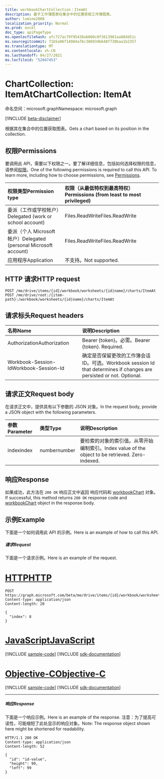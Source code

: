 ```yaml
---
title: workbookChartCollection：ItemAt
description: 基于工作簿图表在集合中的位置获取工作簿图表。
author: lumine2008
localization_priority: Normal
ms.prod: excel
doc_type: apiPageType
ms.openlocfilehash: afc727ac79f95438ab060c0f3613981aa88dd51c
ms.sourcegitcommit: 71b5a96f14984a76c386934b648f730baa1b2357
ms.translationtype: MT
ms.contentlocale: zh-CN
ms.lasthandoff: 04/27/2021
ms.locfileid: "52047453"
---
```

# <a name="chartcollection-itemat"></a><span data-ttu-id="516e8-103">ChartCollection: ItemAt</span><span class="sxs-lookup"><span data-stu-id="516e8-103">ChartCollection: ItemAt</span></span>

<span data-ttu-id="516e8-104">命名空间：microsoft.graph</span><span class="sxs-lookup"><span data-stu-id="516e8-104">Namespace: microsoft.graph</span></span>

[!INCLUDE [beta-disclaimer](../../includes/beta-disclaimer.md)]

<span data-ttu-id="516e8-105">根据其在集合中的位置获取图表。</span><span class="sxs-lookup"><span data-stu-id="516e8-105">Gets a chart based on its position in the collection.</span></span>
## <a name="permissions"></a><span data-ttu-id="516e8-106">权限</span><span class="sxs-lookup"><span data-stu-id="516e8-106">Permissions</span></span>
<span data-ttu-id="516e8-p101">要调用此 API，需要以下权限之一。要了解详细信息，包括如何选择权限的信息，请参阅[权限](/graph/permissions-reference)。</span><span class="sxs-lookup"><span data-stu-id="516e8-p101">One of the following permissions is required to call this API. To learn more, including how to choose permissions, see [Permissions](/graph/permissions-reference).</span></span>

|<span data-ttu-id="516e8-109">权限类型</span><span class="sxs-lookup"><span data-stu-id="516e8-109">Permission type</span></span>      | <span data-ttu-id="516e8-110">权限（从最低特权到最高特权）</span><span class="sxs-lookup"><span data-stu-id="516e8-110">Permissions (from least to most privileged)</span></span>              |
|:--------------------|:---------------------------------------------------------|
|<span data-ttu-id="516e8-111">委派（工作或学校帐户）</span><span class="sxs-lookup"><span data-stu-id="516e8-111">Delegated (work or school account)</span></span> | <span data-ttu-id="516e8-112">Files.ReadWrite</span><span class="sxs-lookup"><span data-stu-id="516e8-112">Files.ReadWrite</span></span>    |
|<span data-ttu-id="516e8-113">委派（个人 Microsoft 帐户）</span><span class="sxs-lookup"><span data-stu-id="516e8-113">Delegated (personal Microsoft account)</span></span> | <span data-ttu-id="516e8-114">Files.ReadWrite</span><span class="sxs-lookup"><span data-stu-id="516e8-114">Files.ReadWrite</span></span>    |
|<span data-ttu-id="516e8-115">应用程序</span><span class="sxs-lookup"><span data-stu-id="516e8-115">Application</span></span> | <span data-ttu-id="516e8-116">不支持。</span><span class="sxs-lookup"><span data-stu-id="516e8-116">Not supported.</span></span> |

## <a name="http-request"></a><span data-ttu-id="516e8-117">HTTP 请求</span><span class="sxs-lookup"><span data-stu-id="516e8-117">HTTP request</span></span>
<!-- { "blockType": "ignored" } -->
```http
POST /me/drive/items/{id}/workbook/worksheets/{id|name}/charts/ItemAt
POST /me/drive/root:/{item-path}:/workbook/worksheets/{id|name}/charts/ItemAt

```
## <a name="request-headers"></a><span data-ttu-id="516e8-118">请求标头</span><span class="sxs-lookup"><span data-stu-id="516e8-118">Request headers</span></span>
| <span data-ttu-id="516e8-119">名称</span><span class="sxs-lookup"><span data-stu-id="516e8-119">Name</span></span>       | <span data-ttu-id="516e8-120">说明</span><span class="sxs-lookup"><span data-stu-id="516e8-120">Description</span></span>|
|:---------------|:----------|
| <span data-ttu-id="516e8-121">Authorization</span><span class="sxs-lookup"><span data-stu-id="516e8-121">Authorization</span></span>  | <span data-ttu-id="516e8-p102">Bearer {token}。必需。</span><span class="sxs-lookup"><span data-stu-id="516e8-p102">Bearer {token}. Required.</span></span> |
| <span data-ttu-id="516e8-124">Workbook-Session-Id</span><span class="sxs-lookup"><span data-stu-id="516e8-124">Workbook-Session-Id</span></span>  | <span data-ttu-id="516e8-p103">确定是否保留更改的工作簿会话 ID。可选。</span><span class="sxs-lookup"><span data-stu-id="516e8-p103">Workbook session Id that determines if changes are persisted or not. Optional.</span></span>|

## <a name="request-body"></a><span data-ttu-id="516e8-127">请求正文</span><span class="sxs-lookup"><span data-stu-id="516e8-127">Request body</span></span>
<span data-ttu-id="516e8-128">在请求正文中，提供具有以下参数的 JSON 对象。</span><span class="sxs-lookup"><span data-stu-id="516e8-128">In the request body, provide a JSON object with the following parameters.</span></span>

| <span data-ttu-id="516e8-129">参数</span><span class="sxs-lookup"><span data-stu-id="516e8-129">Parameter</span></span>    | <span data-ttu-id="516e8-130">类型</span><span class="sxs-lookup"><span data-stu-id="516e8-130">Type</span></span>   |<span data-ttu-id="516e8-131">说明</span><span class="sxs-lookup"><span data-stu-id="516e8-131">Description</span></span>|
|:---------------|:--------|:----------|
|<span data-ttu-id="516e8-132">index</span><span class="sxs-lookup"><span data-stu-id="516e8-132">index</span></span>|<span data-ttu-id="516e8-133">number</span><span class="sxs-lookup"><span data-stu-id="516e8-133">number</span></span>|<span data-ttu-id="516e8-p104">要检索的对象的索引值。从零开始编制索引。</span><span class="sxs-lookup"><span data-stu-id="516e8-p104">Index value of the object to be retrieved. Zero-indexed.</span></span>|

## <a name="response"></a><span data-ttu-id="516e8-136">响应</span><span class="sxs-lookup"><span data-stu-id="516e8-136">Response</span></span>

<span data-ttu-id="516e8-137">如果成功，此方法在 `200 OK` 响应正文中返回 响应代码和 [workbookChart](../resources/workbookchart.md) 对象。</span><span class="sxs-lookup"><span data-stu-id="516e8-137">If successful, this method returns `200 OK` response code and [workbookChart](../resources/workbookchart.md) object in the response body.</span></span>

## <a name="example"></a><span data-ttu-id="516e8-138">示例</span><span class="sxs-lookup"><span data-stu-id="516e8-138">Example</span></span>
<span data-ttu-id="516e8-139">下面是一个如何调用此 API 的示例。</span><span class="sxs-lookup"><span data-stu-id="516e8-139">Here is an example of how to call this API.</span></span>
##### <a name="request"></a><span data-ttu-id="516e8-140">请求</span><span class="sxs-lookup"><span data-stu-id="516e8-140">Request</span></span>
<span data-ttu-id="516e8-141">下面是一个请求示例。</span><span class="sxs-lookup"><span data-stu-id="516e8-141">Here is an example of the request.</span></span>

# <a name="http"></a>[<span data-ttu-id="516e8-142">HTTP</span><span class="sxs-lookup"><span data-stu-id="516e8-142">HTTP</span></span>](#tab/http)
<!-- {
  "blockType": "request",
  "name": "chartcollection_itemat"
}-->
```http
POST https://graph.microsoft.com/beta/me/drive/items/{id}/workbook/worksheets/{id|name}/charts/ItemAt
Content-type: application/json
Content-length: 20

{
  "index": 8
}
```
# <a name="javascript"></a>[<span data-ttu-id="516e8-143">JavaScript</span><span class="sxs-lookup"><span data-stu-id="516e8-143">JavaScript</span></span>](#tab/javascript)
[!INCLUDE [sample-code](../includes/snippets/javascript/chartcollection-itemat-javascript-snippets.md)]
[!INCLUDE [sdk-documentation](../includes/snippets/snippets-sdk-documentation-link.md)]

# <a name="objective-c"></a>[<span data-ttu-id="516e8-144">Objective-C</span><span class="sxs-lookup"><span data-stu-id="516e8-144">Objective-C</span></span>](#tab/objc)
[!INCLUDE [sample-code](../includes/snippets/objc/chartcollection-itemat-objc-snippets.md)]
[!INCLUDE [sdk-documentation](../includes/snippets/snippets-sdk-documentation-link.md)]

---


##### <a name="response"></a><span data-ttu-id="516e8-145">响应</span><span class="sxs-lookup"><span data-stu-id="516e8-145">Response</span></span>
<span data-ttu-id="516e8-146">下面是一个响应示例。</span><span class="sxs-lookup"><span data-stu-id="516e8-146">Here is an example of the response.</span></span> <span data-ttu-id="516e8-147">注意：为了提高可读性，可能缩短了此处显示的响应对象。</span><span class="sxs-lookup"><span data-stu-id="516e8-147">Note: The response object shown here might be shortened for readability.</span></span>
<!-- {
  "blockType": "response",
  "truncated": true,
  "@odata.type": "microsoft.graph.workbookChart"
} -->
```http
HTTP/1.1 200 OK
Content-type: application/json
Content-length: 52

{
  "id": "id-value",
  "height": 99,
  "left": 99
}
```

<!-- uuid: 8fcb5dbc-d5aa-4681-8e31-b001d5168d79
2015-10-25 14:57:30 UTC -->
<!--
{
  "type": "#page.annotation",
  "description": "ChartCollection: ItemAt",
  "keywords": "",
  "section": "documentation",
  "tocPath": "",
  "suppressions": [
  ]
}
-->


